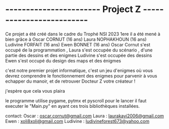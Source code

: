 # ----------------------- Project Z ------------------------- #
Ce projet a été créé dans le cadre du Trophé NSI 2023 1ere
il a été mené à bien grâce à 	Oscar CORNUT (16 ans) 
				Laura NOPHAKHOUN (16 ans)
				Ludivine FORFAIT (16 ans)
				Ewen BONNET (16 ans)
Oscar Cornut s'est occupé de la programmation ,
Laura s'est occupée du scénario , d'une partie des dessins et des enigmes
Ludivine s'est occupée des dessins
Ewen s'est occupé du design des maps et des énigmes

c'est notre premier projet informatique, c'est un jeu d'enigmes où vous devrez comprendre le fonctionnement des enigmes pour parvenir à vous echapper du manoir, et de retrouver Docteur Z votre créateur !


j'espère que cela vous plaira

le programme utilise pygame, pytmx et pyscroll
pour le lancer il faut executer le "Main.py" en ayant ces trois bibliothèques installées.


contact: 
Oscar : 
oscar.cornut@gmail.com
Laura : 
laurakayi2006@gmail.com
Ewen :
xoli8xoli@gmail.com
Ludivine :
ludivineforest673@yahoo.com
